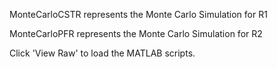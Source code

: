 MonteCarloCSTR represents the Monte Carlo Simulation for R1


MonteCarloPFR represents the Monte Carlo Simulation for R2


Click 'View Raw' to load the MATLAB scripts.
